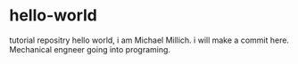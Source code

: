 # hello-world
tutorial repositry
hello world, i am Michael Millich. i will make a commit here.
Mechanical engneer going into programing.
